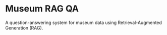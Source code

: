 # Museum RAG QA

A question-answering system for museum data using Retrieval-Augmented Generation (RAG).